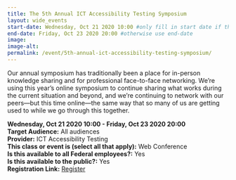 ```yaml
---
title: The 5th Annual ICT Accessibility Testing Symposium
layout: wide_events
start-date: Wednesday, Oct 21 2020 10:00 #only fill in start date if the events spans multiple days
end-date: Friday, Oct 23 2020 20:00 #otherwise use end-date 
image:
image-alt: 
permalink: /event/5th-annual-ict-accessibility-testing-symposium/
---
```


Our annual symposium has traditionally been a place for in-person knowledge sharing and for professional face-to-face networking. We’re using this year’s online symposium to continue sharing what works during the current situation and beyond, and we’re continuing to network with our peers—but this time online—the same way that so many of us are getting used to while we go through this together.

**Wednesday, Oct 21 2020 10:00 - Friday, Oct 23 2020 20:00**      
**Target Audience:** All audiences  
**Provider:** ICT Accessibility Testing  
**This class or event is (select all that apply):** Web Conference  
**Is this available to all Federal employees?:** Yes  
**Is this available to the public?:** Yes  
**Registration Link:** <a href="https://www.ictaccessibilitytesting.org/" target="_blank" aria-label="Event Registration Link (opens in a new window)">Register</a>